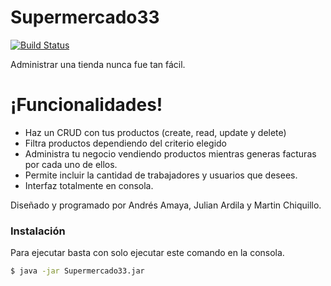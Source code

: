 # Supermercado33



[![Build Status](https://travis-ci.org/joemccann/dillinger.svg?branch=master)](https://travis-ci.org/joemccann/dillinger)
>
Administrar una tienda nunca fue tan fácil.



# ¡Funcionalidades!

  - Haz un CRUD con tus productos (create, read, update y delete)
  - Filtra productos dependiendo del criterio elegido
  - Administra tu negocio vendiendo productos mientras generas facturas por cada uno de ellos.
  - Permite incluir la cantidad de trabajadores y usuarios que desees.
  - Interfaz totalmente en consola.



Diseñado y programado por Andrés Amaya, Julian Ardila y Martin Chiquillo. 


### Instalación

Para ejecutar basta con solo ejecutar este comando en la consola.

```sh
$ java -jar Supermercado33.jar
```
